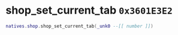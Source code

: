# shop_set_current_tab `0x3601E3E2`

```lua
natives.shop.shop_set_current_tab(_unk0 --[[ number ]])
```